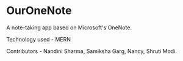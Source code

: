 # OurOneNote

A note-taking app based on Microsoft's OneNote.

Technology used - MERN 

Contributors - Nandini Sharma, Samiksha Garg, Nancy, Shruti Modi.

